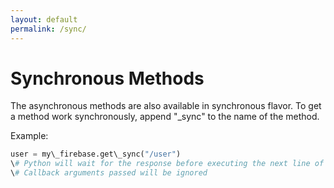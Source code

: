 ```yaml
---
layout: default
permalink: /sync/
---
```



# Synchronous Methods

The asynchronous methods are also available in synchronous flavor. To get a method work synchronously, append "_sync" to the name of the method.

Example:

```python
user = my\_firebase.get\_sync("/user")
\# Python will wait for the response before executing the next line of code
\# Callback arguments passed will be ignored
```
